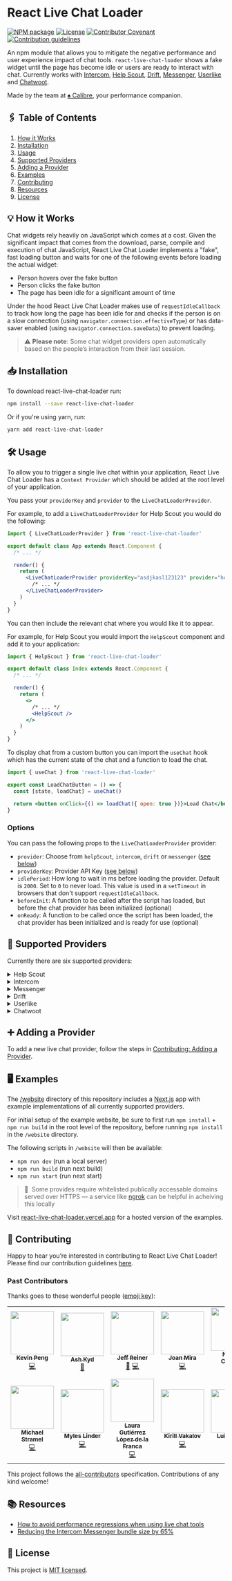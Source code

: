# React Live Chat Loader

[![NPM package](https://img.shields.io/npm/v/react-live-chat-loader?color=informational)](https://www.npmjs.com/package/react-live-chat-loader)
[![License](https://img.shields.io/github/license/calibreapp/react-live-chat-loader?color=informational)](https://github.com/calibreapp/react-live-chat-loader/blob/main/LICENSE)
[![Contributor Covenant](https://img.shields.io/badge/Contributor%20Covenant-2.1-success)](CODE_OF_CONDUCT.md)
[![Contribution guidelines](https://img.shields.io/badge/PRs-welcome-success)](CONTRIBUTING.md)

An npm module that allows you to mitigate the negative performance and user
experience impact of chat tools. `react-live-chat-loader` shows a fake widget
until the page has become idle or users are ready to interact with chat. Currently works with [Intercom](#intercom), [Help Scout](#help-scout), [Drift](#drift), [Messenger](#messenger), [Userlike](#userlike) and [Chatwoot](#chatwoot).

Made by the team at [♠ Calibre](https://calibreapp.com/), your performance companion.

## 🖇️ Table of Contents

1. [How it Works](#-how-it-works)
2. [Installation](#-installation)
3. [Usage](#-usage)
4. [Supported Providers](#-supported-providers)
5. [Adding a Provider](#-adding-a-provider)
6. [Examples](#-examples)
7. [Contributing](#-contributing)
8. [Resources](#-resources)
9. [License](#-license)

## 💡 How it Works

Chat widgets rely heavily on JavaScript which comes at a cost. Given the
significant impact that comes from the download, parse, compile and execution of
chat JavaScript, React Live Chat Loader implements a "fake", fast loading button
and waits for one of the following events before loading the actual widget:

- Person hovers over the fake button
- Person clicks the fake button
- The page has been idle for a significant amount of time

Under the hood React Live Chat Loader makes use of `requestIdleCallback` to
track how long the page has been idle for and checks if the person is on a slow
connection (using `navigator.connection.effectiveType`) or has data-saver enabled
(using `navigator.connection.saveData`) to prevent loading.

> ⚠️ **Please note**: Some chat widget providers open automatically based on the people’s interaction from their last session.

## 📥 Installation

To download react-live-chat-loader run:

```bash
npm install --save react-live-chat-loader
```

Or if you're using yarn, run:

```bash
yarn add react-live-chat-loader
```

## 🛠 Usage

To allow you to trigger a single live chat within your application, React Live
Chat Loader has a `Context Provider` which should be added at the root level of
your application.

You pass your `providerKey` and `provider` to the `LiveChatLoaderProvider`.

For example, to add a `LiveChatLoaderProvider` for Help Scout you would do the
following:

```jsx
import { LiveChatLoaderProvider } from 'react-live-chat-loader'

export default class App extends React.Component {
  /* ... */

  render() {
    return (
      <LiveChatLoaderProvider providerKey="asdjkasl123123" provider="helpScout">
        /* ... */
      </LiveChatLoaderProvider>
    )
  }
}
```

You can then include the relevant chat where you would like it to appear.

For example, for Help Scout you would import the `HelpScout` component and add it
to your application:

```jsx
import { HelpScout } from 'react-live-chat-loader'

export default class Index extends React.Component {
  /* ... */

  render() {
    return (
      <>
        /* ... */
        <HelpScout />
      </>
    )
  }
}
```

To display chat from a custom button you can import the `useChat`
hook which has the current state of the chat and a function to load the
chat.

```jsx
import { useChat } from 'react-live-chat-loader'

export const LoadChatButton = () => {
  const [state, loadChat] = useChat()

  return <button onClick={() => loadChat({ open: true })}>Load Chat</button>
}
```

### Options

You can pass the following props to the `LiveChatLoaderProvider` provider:

- `provider`: Choose from `helpScout`, `intercom`, `drift` or `messenger` ([see below](#-supported-providers))
- `providerKey`: Provider API Key ([see below](#-supported-providers))
- `idlePeriod`: How long to wait in ms before loading the provider. Default is
  `2000`. Set to `0` to never load. This value is used in a `setTimeout` in
  browsers that don't support `requestIdleCallback`.
- `beforeInit`: A function to be called after the script has loaded, but before the chat provider has been initialized (optional)
- `onReady`: A function to be called once the script has been loaded, the chat provider has been initialized and is ready for use (optional)

## 💬 Supported Providers

Currently there are six supported providers:

<details>
<summary id="help-scout">Help Scout</summary>

To use Help Scout import the `LiveChatLoaderProvider` and set the `provider` prop
as `helpScout` and the `providerKey` prop as your Beacon API Key.

Then import the `HelpScout` component.

```jsx
import { LiveChatLoaderProvider, HelpScout } from 'react-live-chat-loader'

export default class App extends React.Component {
  render() {
    return (
      <LiveChatLoaderProvider providerKey="asdjkasl123123" provider="helpScout">
        /* ... */
        <HelpScout />
      </LiveChatLoaderProvider>
    )
  }
}
```

You can customise the Help Scout beacon by passing the following props to the
`HelpScout` component:

- `color`: The background color of the beacon
- `icon`: Choose from `message`, `antenna`, `search`, `question`, `beacon`
- `zIndex`: Changes the CSS index value of how the Beacon relates to other objects
- `horizontalPosition`: Choose from `left` or `right`

Currently the Help Scout component only supports the icon button style.

</details>

<details>
<summary>Intercom</summary>

To use Intercom import the `LiveChatLoaderProvider` and set the `provider` prop
as `intercom` and the `providerKey` prop as your Intercom App ID.

Then import the `Intercom` component.

```jsx
import { LiveChatLoaderProvider, Intercom } from 'react-live-chat-loader'

export default class App extends React.Component {
  render() {
    return (
      <LiveChatLoaderProvider providerKey="asd239" provider="intercom">
        /* ... */
        <Intercom />
      </LiveChatLoaderProvider>
    )
  }
}
```

You can customise the color of the Intercom widget by passing a `color` prop to
the `Intercom` component.

[Messenger Settings](https://developers.intercom.com/installing-intercom/docs/javascript-api-attributes-objects#messenger-attributes), User context and Company context settings can be set using `window.intercomSettings`. See the [official Intercom documentation](https://developers.intercom.com/installing-intercom/docs/javascript-api-attributes-objects#section-data-attributes) for more details.

</details>

<details>
<summary>Messenger</summary>

To use Messenger, import the `LiveChatLoaderProvider` and then set the `provider` prop as `messenger` and the `providerKey` prop as your Facebook Page ID.

If you are using other Facebook features like share, you should set the `appID` prop as your Facebook App ID as the Customer Chat SDK includes all the features that Facebook provide.

You can optionally set the `locale` prop, the default value is `en_US`.

Then import the `Messenger` component.

```jsx
import { LiveChatLoaderProvider, Messenger } from 'react-live-chat-loader'

export default class App extends React.Component {
  render() {
    return (
      <LiveChatLoaderProvider
        provider="messenger"
        providerKey="111222333444555"
        appID="111222333444555"
        locale="en_US"
      >
        /* ... */
        <Messenger />
      </LiveChatLoaderProvider>
    )
  }
}
```

For a list of locale option values, refer to [Facebook Localization documentation](https://developers.facebook.com/docs/internationalization).

You can customise the Messenger widget by passing the following props to the
`Messenger` component:

- `color`: The theme color of the widget
- `loggedInGreeting`: The greeting text that will be displayed if the person is currently logged in to Facebook.
- `loggedOutGreeting`: The greeting text that will be displayed if the person is
  currently not logged in to Facebook.
- `greetingDialogDisplay`: Sets how the greeting dialog will be displayed.
- `greetingDialogDelay`: Sets the number of seconds of delay before the greeting dialog is shown after the plugin is loaded.

For a list of options, refer to [Facebook Customer Chat Plugin documentation](https://developers.facebook.com/docs/messenger-platform/discovery/customer-chat-plugin#customization).

> ⚠️ **Please note**: Facebook Messenger will not load on localhost and you will need to configure your domain through the setup wizard in Facebook for it to load correctly.

</details>

<details>
<summary>Drift</summary>

To use Drift import the `LiveChatLoaderProvider` and set the `provider` prop
as `drift` and the `providerKey` prop as your Drift App ID.

Then import the `Drift` component.

```jsx
import { LiveChatLoaderProvider, Drift } from 'react-live-chat-loader'

export default () => (
  <LiveChatLoaderProvider providerKey="asdhjg127s1s" provider="drift">
    /* ... */
    <Drift />
  </LiveChatLoaderProvider>
)
```

You can customise the Drift Messenger by passing the following props to the
`Drift` component:

- `color`: The background color of the messenger
- `icon`: Choose from `A`, `B`, `C`, `D`; you're presented with these preset icons when signing up for Drift, or in the "Drift Widget > Design > Widget icon" entry under the "App Settings" header on the Drift settings page.

</details>

<details>
<summary>Userlike</summary>

To use Userlike import the `LiveChatLoaderProvider` and set the `provider` prop
as `userlike` and the `providerKey` prop as your Userlike Widget secret.

Then import the `Userlike` component.

```jsx
import { LiveChatLoaderProvider, Userlike } from 'react-live-chat-loader'

export default () => (
  <LiveChatLoaderProvider
    providerKey="x014e93c288445c0bf6f8a378a0b1af8e6e1125t71634124a88fe63e38hme701"
    provider="userlike"
  >
    /* ... */
    <Userlike />
  </LiveChatLoaderProvider>
)
```

You can customise the Userlike Widget by passing the following props to the
`Userlike` component:

- `color`: The contrasting color, can be `black` or `white`.
- `backgroundColor`: The main color
- `position`: The button position, can be `right` or `left`.
- `vOffset`: The amount of vertical margin.
- `hOffset`: The amount of horizontal margin.
- `style`: The shape style, can be `round` or `square`.

</details>

<details>
<summary> Chatwoot </summary>

To use Chatwoot import the `LiveChatLoaderProvider` and set the `provider` prop
as `chatwoot` and the `providerKey` prop as your Chatwoot secret.

You can optionally set the `locale` and `baseUrl` props.

Then import the `Chatwoot` component.

```jsx
import { LiveChatLoaderProvider, Chatwoot } from 'react-live-chat-loader'

export default () => (
  <LiveChatLoaderProvider
    providerKey="E33wn9ftxMDHZx18AaBkfPvY"
    provider="chatwoot"
  >
    /* ... */
    <Chatwoot />
  </LiveChatLoaderProvider>
)
```

You can customise the Chatwoot Widget by passing the following props to the
`Chatwoot` component:

- `color`: The background color, set to same color value you choose in Chatwoot dashboard.

</details>

## ➕ Adding a Provider

To add a new live chat provider, follow the steps in [Contributing: Adding a Provider](CONTRIBUTING.md#-adding-a-provider).

## 🖥️ Examples

The [/website](https://github.com/calibreapp/react-live-chat-loader/tree/master/website) directory of this repository includes a [Next.js](https://nextjs.org) app with example implementations of all currently supported providers.

For initial setup of the example website, be sure to first run `npm install` + `npm run build` in the root level of the repository, before running `npm install` in the `/website` directory.

The following scripts in `/website` will then be available:

- `npm run dev` (run a local server)
- `npm run build` (run next build)
- `npm run start` (run next start)

> 📝  Some provides require whitelisted publically accessable domains served over HTTPS — a service like [ngrok](https://ngrok.com/) can be helpful in acheiving this locally

Visit [react-live-chat-loader.vercel.app](https://react-live-chat-loader.vercel.app/) for a hosted version of the examples.

## 🙌 Contributing

Happy to hear you’re interested in contributing to React Live Chat Loader! Please find our contribution guidelines [here](CONTRIBUTING.md).

### Past Contributors

Thanks goes to these wonderful people ([emoji key](https://allcontributors.org/docs/en/emoji-key)):

<!-- ALL-CONTRIBUTORS-LIST:START - Do not remove or modify this section -->
<!-- prettier-ignore-start -->
<!-- markdownlint-disable -->
<table>
  <tr>
    <td align="center"><a href="https://github.com/FateXRebirth"><img src="https://avatars3.githubusercontent.com/u/11188616?v=4?s=100" width="100px;" alt=""/><br /><sub><b>Kevin Peng</b></sub></a><br /><a href="https://github.com/calibreapp/react-live-chat-loader/commits?author=FateXRebirth" title="Code">💻</a></td>
    <td align="center"><a href="http://ash.ms"><img src="https://avatars3.githubusercontent.com/u/49600?v=4?s=100" width="100px;" alt=""/><br /><sub><b>Ash Kyd</b></sub></a><br /><a href="https://github.com/calibreapp/react-live-chat-loader/commits?author=AshKyd" title="Documentation">📖</a></td>
    <td align="center"><a href="https://reiner.design"><img src="https://avatars3.githubusercontent.com/u/8116716?v=4?s=100" width="100px;" alt=""/><br /><sub><b>Jeff Reiner</b></sub></a><br /><a href="https://github.com/calibreapp/react-live-chat-loader/commits?author=mirshko" title="Documentation">📖</a> <a href="https://github.com/calibreapp/react-live-chat-loader/commits?author=mirshko" title="Code">💻</a></td>
    <td align="center"><a href="http://joanmira.com"><img src="https://avatars.githubusercontent.com/u/1721288?v=4?s=100" width="100px;" alt=""/><br /><sub><b>Joan Mira</b></sub></a><br /><a href="https://github.com/calibreapp/react-live-chat-loader/commits?author=gazpachu" title="Code">💻</a></td>
    <td align="center"><a href="https://github.com/elmoeleven"><img src="https://avatars.githubusercontent.com/u/1560770?v=4?s=100" width="100px;" alt=""/><br /><sub><b>Nathan Collman</b></sub></a><br /><a href="https://github.com/calibreapp/react-live-chat-loader/commits?author=elmoeleven" title="Code">💻</a></td>
    <td align="center"><a href="https://github.com/jaska120"><img src="https://avatars.githubusercontent.com/u/23189620?v=4?s=100" width="100px;" alt=""/><br /><sub><b>Jaakko Mustalahti</b></sub></a><br /><a href="https://github.com/calibreapp/react-live-chat-loader/commits?author=jaska120" title="Code">💻</a></td>
    <td align="center"><a href="https://motiko.me"><img src="https://avatars.githubusercontent.com/u/875618?v=4?s=100" width="100px;" alt=""/><br /><sub><b>Moti Korets</b></sub></a><br /><a href="https://github.com/calibreapp/react-live-chat-loader/commits?author=motiko" title="Code">💻</a></td>
  </tr>
  <tr>
    <td align="center"><a href="https://github.com/stramel"><img src="https://avatars.githubusercontent.com/u/855184?v=4?s=100" width="100px;" alt=""/><br /><sub><b>Michael Stramel</b></sub></a><br /><a href="https://github.com/calibreapp/react-live-chat-loader/commits?author=stramel" title="Code">💻</a></td>
    <td align="center"><a href="https://github.com/myleslinder"><img src="https://avatars.githubusercontent.com/u/4735451?v=4?s=100" width="100px;" alt=""/><br /><sub><b>Myles Linder</b></sub></a><br /><a href="https://github.com/calibreapp/react-live-chat-loader/commits?author=myleslinder" title="Code">💻</a></td>
    <td align="center"><a href="https://github.com/lauGutierrezz"><img src="https://avatars.githubusercontent.com/u/52488696?v=4?s=100" width="100px;" alt=""/><br /><sub><b>Laura Gutiérrez López de la Franca</b></sub></a><br /><a href="https://github.com/calibreapp/react-live-chat-loader/commits?author=lauGutierrezz" title="Code">💻</a></td>
    <td align="center"><a href="https://github.com/38ri581oq480"><img src="https://avatars.githubusercontent.com/u/64654807?v=4?s=100" width="100px;" alt=""/><br /><sub><b>Kirill Vakalov</b></sub></a><br /><a href="https://github.com/calibreapp/react-live-chat-loader/commits?author=38ri581oq480" title="Code">💻</a></td>
    <td align="center"><a href="http://luisrudge.net"><img src="https://avatars.githubusercontent.com/u/941075?v=4?s=100" width="100px;" alt=""/><br /><sub><b>Luís Rudge</b></sub></a><br /><a href="https://github.com/calibreapp/react-live-chat-loader/commits?author=luisrudge" title="Code">💻</a></td>
  </tr>
</table>

<!-- markdownlint-restore -->
<!-- prettier-ignore-end -->

<!-- ALL-CONTRIBUTORS-LIST:END -->

This project follows the [all-contributors](https://github.com/all-contributors/all-contributors) specification. Contributions of any kind welcome!

## 📚 Resources

- [How to avoid performance regressions when using live chat tools](https://calibreapp.com/blog/fast-live-chat)
- [Reducing the Intercom Messenger bundle size by 65%](https://www.intercom.com/blog/reducing-intercom-messenger-bundle-size/)

## 💼 License

This project is [MIT licensed](LICENSE).
